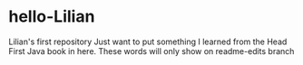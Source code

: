 # hello-Lilian
Lilian's first repository
Just want to put something I learned from the Head First Java book in here.
These words will only show on readme-edits branch
